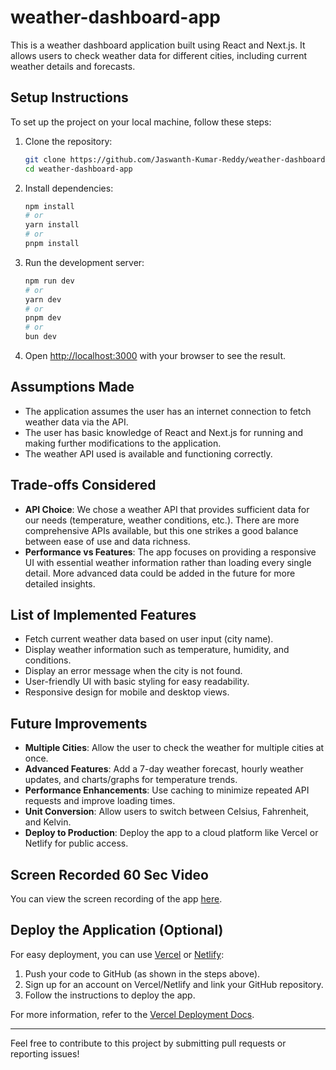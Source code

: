 # weather-dashboard-app

This is a weather dashboard application built using React and Next.js. It allows users to check weather data for different cities, including current weather details and forecasts.

## Setup Instructions

To set up the project on your local machine, follow these steps:

1. Clone the repository:
    ```bash
    git clone https://github.com/Jaswanth-Kumar-Reddy/weather-dashboard-app.git
    cd weather-dashboard-app
    ```

2. Install dependencies:
    ```bash
    npm install
    # or
    yarn install
    # or
    pnpm install
    ```

3. Run the development server:
    ```bash
    npm run dev
    # or
    yarn dev
    # or
    pnpm dev
    # or
    bun dev
    ```

4. Open [http://localhost:3000](http://localhost:3000) with your browser to see the result.

## Assumptions Made

- The application assumes the user has an internet connection to fetch weather data via the API.
- The user has basic knowledge of React and Next.js for running and making further modifications to the application.
- The weather API used is available and functioning correctly.

## Trade-offs Considered

- **API Choice**: We chose a weather API that provides sufficient data for our needs (temperature, weather conditions, etc.). There are more comprehensive APIs available, but this one strikes a good balance between ease of use and data richness.
- **Performance vs Features**: The app focuses on providing a responsive UI with essential weather information rather than loading every single detail. More advanced data could be added in the future for more detailed insights.

## List of Implemented Features

- Fetch current weather data based on user input (city name).
- Display weather information such as temperature, humidity, and conditions.
- Display an error message when the city is not found.
- User-friendly UI with basic styling for easy readability.
- Responsive design for mobile and desktop views.

## Future Improvements

- **Multiple Cities**: Allow the user to check the weather for multiple cities at once.
- **Advanced Features**: Add a 7-day weather forecast, hourly weather updates, and charts/graphs for temperature trends.
- **Performance Enhancements**: Use caching to minimize repeated API requests and improve loading times.
- **Unit Conversion**: Allow users to switch between Celsius, Fahrenheit, and Kelvin.
- **Deploy to Production**: Deploy the app to a cloud platform like Vercel or Netlify for public access.

## Screen Recorded 60 Sec Video

You can view the screen recording of the app [here](https://drive.google.com/file/d/1jIakLk5QVt_EVcn5XP4fb0ORflQ8k3TA/view?usp=share_link).

## Deploy the Application (Optional)

For easy deployment, you can use [Vercel](https://vercel.com) or [Netlify](https://www.netlify.com/):

1. Push your code to GitHub (as shown in the steps above).
2. Sign up for an account on Vercel/Netlify and link your GitHub repository.
3. Follow the instructions to deploy the app.

For more information, refer to the [Vercel Deployment Docs](https://vercel.com/docs).

---

Feel free to contribute to this project by submitting pull requests or reporting issues!


